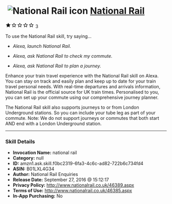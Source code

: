 # &nbsp;<img src="skill_icon" alt="National Rail icon" width="36"> [National Rail](http://alexa.amazon.com/#skills/amzn1.ask.skill.f0bc2319-6fa3-4c6c-ad82-722b6c734fd4)
![1 stars](../../images/ic_star_black_18dp_1x.png)![1 stars](../../images/ic_star_border_black_18dp_1x.png)![1 stars](../../images/ic_star_border_black_18dp_1x.png)![1 stars](../../images/ic_star_border_black_18dp_1x.png)![1 stars](../../images/ic_star_border_black_18dp_1x.png) 3

To use the National Rail skill, try saying...

* *Alexa, launch National Rail.*

* *Alexa, ask National Rail to check my commute.*

* *Alexa, ask National Rail to plan a journey.*

Enhance your train travel experience with the National Rail skill on Alexa. You can stay on track and easily plan and keep up to date for your train travel personal needs. With real-time departures and arrivals information, National Rail is the official source for UK train times. Personalised to you, you can set up your commute using our comprehensive journey planner.

The National Rail skill also supports journeys to or from London Underground stations. So you can include your tube leg as part of your commute. Note: We do not support journeys or commutes that both start AND end with a London Underground station.

***

### Skill Details

* **Invocation Name:** national rail
* **Category:** null
* **ID:** amzn1.ask.skill.f0bc2319-6fa3-4c6c-ad82-722b6c734fd4
* **ASIN:** B01LXL4G34
* **Author:** National Rail Enquiries
* **Release Date:** September 27, 2016 @ 15:12:17
* **Privacy Policy:** http://www.nationalrail.co.uk/46389.aspx
* **Terms of Use:** http://www.nationalrail.co.uk/46385.aspx
* **In-App Purchasing:** No
